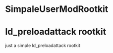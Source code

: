 # SimpaleUserModRootkit
<h1>ld_preloadattack rootkit</h1>
<p>just a simple ld_preloadattack rootkit </p>
